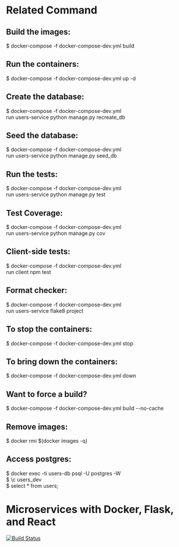 # Related Command

## Build the images:
  $ docker-compose -f docker-compose-dev.yml build

## Run the containers:
  $ docker-compose -f docker-compose-dev.yml up -d

## Create the database:
  $ docker-compose -f docker-compose-dev.yml \
    run users-service python manage.py recreate_db

## Seed the database:
  $ docker-compose -f docker-compose-dev.yml \
    run users-service python manage.py seed_db

## Run the tests:
  $ docker-compose -f docker-compose-dev.yml \
    run users-service python manage.py test

## Test Coverage:
  $ docker-compose -f docker-compose-dev.yml \
    run users-service python manage.py cov

## Client-side tests:
  $ docker-compose -f docker-compose-dev.yml \
    run client npm test

## Format checker:
  $ docker-compose -f docker-compose-dev.yml \
    run users-service flake8 project

## To stop the containers:
  $ docker-compose -f docker-compose-dev.yml stop

## To bring down the containers:
  $ docker-compose -f docker-compose-dev.yml down

## Want to force a build?
  $ docker-compose -f docker-compose-dev.yml build --no-cache

## Remove images:
  $ docker rmi $(docker images -q)

## Access postgres:
  $ docker exec -ti users-db psql -U postgres -W \
  $ \c users_dev \
  $ select * from users;

# Microservices with Docker, Flask, and React

[![Build Status](https://travis-ci.org/Desmonddai583/codemy.svg?branch=master)](https://travis-ci.org/Desmonddai583/codemy)